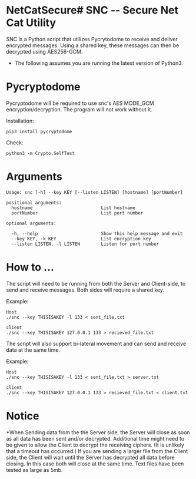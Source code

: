# NetCatSecure# SNC -- Secure Net Cat Utility
SNC is a Python script that utilizes Pycrytodome to receive and deliver encrypted messages. Using a shared key, these messages can then be decrypted using AES256-GCM.
- The following assumes you are running the latest version of Python3.

# Pycryptodome
Pycryptodome will be required to use snc's AES MODE_GCM encryption/decryption. The program will not work without it.


Installation:
```
pip3 install pycryptodome
```
Check:
```
python3 -m Crypto.SelfTest
```


# Arguments
```
Usage: snc [-h] --key KEY [--listen LISTEN] [hostname] [portNumber]

positional arguments:
  hostname                          List hostname 
  portNumber                        List port number

optional arguments:

  -h, --help                        Show this help message and exit
  --key KEY, -k KEY                 List encryption key
  --listen LISTEN, -l LISTEN        Listen for port number
```

# How to ...
The script will need to be running from both the Server and Client-side, to send and receive messages. Both sides will require a shared key.

Example:

```
Host
./snc --key THISISAKEY -l 133 < sent_file.txt

client
./snc --key THISISAKEY 127.0.0.1 133 > recieved_file.txt
```

The script will also support bi-lateral movement and can send and receive data at the same time.

Example:
```
Host
./snc --key THISISAKEY -l 133 < sent_file.txt > server.txt

client
./snc --key THISISAKEY 127.0.0.1 133 > recieved_file.txt < client.txt
```
# Notice
*When Sending data from the the Server side, the Server will close as soon as all data has been sent and/or decrypted.
Additional time might need to be given to allow the Client to decrypt the receiving ciphers. (It is unlikely that a timeout has occurred.)
If you are sending a larger file from the Client side, the Client will wait until the Server has decrypted all data before closing.
In this case both will close at the same time. Text files have been tested as large as 5mb.

